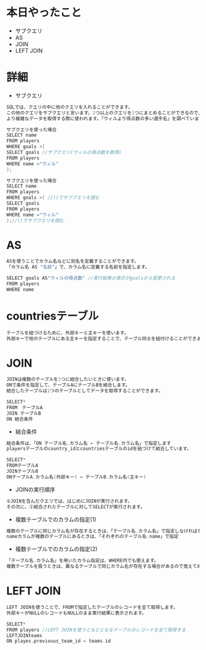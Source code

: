 # 本日やったこと
- サブクエリ
- AS
- JOIN
- LEFT JOIN

# 詳細
- サブクエリ
```go
SQLでは、クエリの中に他のクエリを入れることができます。
この他のクエリをサブクエリと言います。2つ以上のクエリを1つにまとめることができるので、
より複雑なデータを取得する際に使われます。「ウィルより得点数の多い選手名」を調べています。
```
```go
サブクエリを使った場合
SELECT name
FROM players
WHERE goals >(
SELECT goals //サブクエリ(ウィルの得点数を取得)
FROM players
WHERE name ="ウィル"
);
```
```go
サブクエリを使った場合
SELECT name
FROM players
WHERE goals >( //()でサブクエリを囲む
SELECT goals 
FROM players
WHERE name ="ウィル"
);//()でサブクエリを囲む
```

# AS
```go
ASを使うことでカラム名などに別名を定義することができます。
「カラム名 AS "名前"」で、カラム名に定義する名前を指定します。
```
```go
SELECT goals AS"ウィルの得点数" //実行結果の表示がgoalsから変更される
FROM players
WHERE name
```

# countriesテーブル
```go
テーブルを紐づけるために、外部キーと主キーを使います。
外部キーで他のテーブルにある主キーを指定することで、テーブル同士を紐付けることができます。
```
# JOIN
```go
JOINは複数のテーブルを1つに結合したいときに使います。
ONで条件を指定して、テーブルAにテーブルBを結合します。
結合したテーブルは1つのテーブルとしてデータを取得することができます。
```
```go
SELECT*
FROM　テーブルA
JOIN テーブルB
ON 結合条件
```
- 結合条件
```go
結合条件は、「ON テーブル名.カラム名 = テーブル名.カラム名」で指定します
playersテーブルのcountry_idとcountriesテーブルのidを紐づけて結合しています。
```
```go
SELECT*
FROMテーブルA
JOINテーブルB
ONテーブルA.カラム名(外部キー) = テーブルB.カラム名(主キー)
```

- JOINの実行順序
```go
①JOINを含んだクエリでは、はじめにJOINが実行されます。
その次に、②結合されたテーブルに対してSELECTが実行されます。
```
- 複数テーブルでのカラムの指定(1)
```go
複数のテーブルに同じカラム名が存在するときは、「テーブル名.カラム名」で指定しなければなりません。
nameカラムが複数のテーブルにあるときは、「それぞれのテーブル名.name」で指定
```
- 複数テーブルでのカラムの指定(2)
```go
「テーブル名.カラム名」を用いたカラム指定は、WHERE内でも使えます。
複数テーブルを扱うときは、異なるテーブルで同じカラム名が存在する場合があるので覚えておきましょう。
```

# LEFT JOIN
```go
LEFT JOINを使うことで、FROMで指定したテーブルのレコードを全て取得します。
外部キーがNULLのレコードもNULLのまま実行結果に表示されます。
```

```go
SELECT*
FROM players //LEFT JOINを使うともととなるテーブルのレコードを全て取得する
LEFTJOINteams
ON playes.previouus_team_id = teams.id
```
